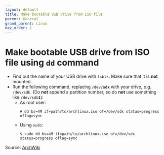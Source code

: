 ```yaml
---
layout: default
title: Make bootable USB drive from ISO file
parent: General
grand_parent: Linux
nav_order: 1
---
```


# Make bootable USB drive from ISO file using `dd` command

* Find out the name of your USB drive with `lsblk`. Make sure that it is **not** mounted.
* Run the following command, replacing <code>/dev/<b>sdx</b></code> with your drive, e.g. `/dev/sdb`. (Do **not** append a partition number, so do **not** use something like <code>/dev/sdb<b>1</b></code>):
  * As root user:
      ```
      # dd bs=4M if=path/to/archlinux.iso of=/dev/sdx status=progress oflag=sync
      ```
  * Using `sudo`:
      ```
      $ sudo dd bs=4M if=path/to/archlinux.iso of=/dev/sdx status=progress oflag=sync
      ```
 
 Source: [ArchWiki](https://wiki.archlinux.org/index.php/USB_flash_installation_medium#Using_basic_command_line_utilities)
